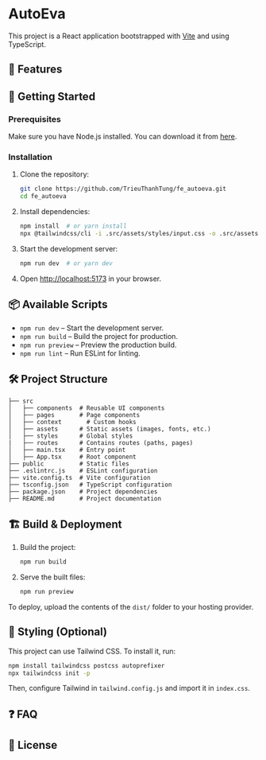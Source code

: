 # AutoEva

This project is a React application bootstrapped with [Vite](https://vitejs.dev/) and using TypeScript.

## 📌 Features

## 🚀 Getting Started

### Prerequisites
Make sure you have Node.js installed. You can download it from [here](https://nodejs.org/).

### Installation

1. Clone the repository:
   ```sh
   git clone https://github.com/TrieuThanhTung/fe_autoeva.git
   cd fe_autoeva
   ```

2. Install dependencies:
   ```sh
   npm install  # or yarn install
   npx @tailwindcss/cli -i .src/assets/styles/input.css -o .src/assets/styles/output.css --watch # add tailwind
   ```

3. Start the development server:
   ```sh
   npm run dev  # or yarn dev
   ```
   
4. Open [http://localhost:5173](http://localhost:5173) in your browser.

## 📦 Available Scripts

- `npm run dev` – Start the development server.
- `npm run build` – Build the project for production.
- `npm run preview` – Preview the production build.
- `npm run lint` – Run ESLint for linting.

## 🛠️ Project Structure
```
├── src
│   ├── components  # Reusable UI components
│   ├── pages       # Page components
│   ├── context       # Custom hooks
│   ├── assets      # Static assets (images, fonts, etc.)
│   ├── styles      # Global styles
|   ├── routes      # Contains routes (paths, pages)
│   ├── main.tsx    # Entry point
│   ├── App.tsx     # Root component
├── public          # Static files
├── .eslintrc.js    # ESLint configuration
├── vite.config.ts  # Vite configuration
├── tsconfig.json   # TypeScript configuration
├── package.json    # Project dependencies
├── README.md       # Project documentation
```

## 🏗️ Build & Deployment

1. Build the project:
   ```sh
   npm run build
   ```

2. Serve the built files:
   ```sh
   npm run preview
   ```

To deploy, upload the contents of the `dist/` folder to your hosting provider.

## 🎨 Styling (Optional)
This project can use Tailwind CSS. To install it, run:
```sh
npm install tailwindcss postcss autoprefixer
npx tailwindcss init -p
```
Then, configure Tailwind in `tailwind.config.js` and import it in `index.css`.

## ❓ FAQ

## 📜 License


